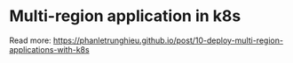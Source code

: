 # Multi-region application in k8s

Read more: https://phanletrunghieu.github.io/post/10-deploy-multi-region-applications-with-k8s